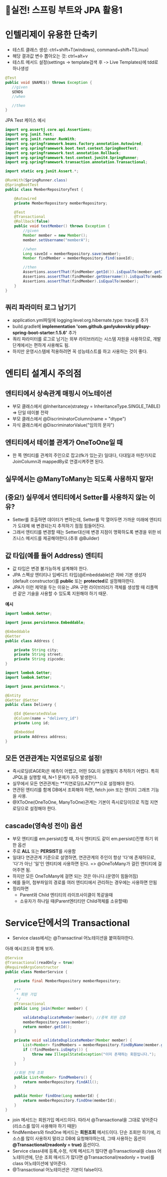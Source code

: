 # :bookmark:실전! 스프링 부트와 JPA 활용1

# 인텔리제이 유용한 단축키
* 테스트 클래스 생성: ctrl+shift+T(windows), command+shift+T(Linux)
* 해당 결과값 변수 뽑아오는 것: ctrl+alt+v
* 테스트 메서드 설정(settings -> template검색 후 -> Live Templates)에 tdd로 하나생성
```Java
@Test
public void $NAME$() throws Exception {
   //given
   $END$
   //when

   //then
}
```

JPA Test 케이스 예시
```Java
import org.assertj.core.api.Assertions;
import org.junit.Test;
import org.junit.runner.RunWith;
import org.springframework.beans.factory.annotation.Autowired;
import org.springframework.boot.test.context.SpringBootTest;
import org.springframework.test.annotation.Rollback;
import org.springframework.test.context.junit4.SpringRunner;
import org.springframework.transaction.annotation.Transactional;

import static org.junit.Assert.*;

@RunWith(SpringRunner.class)
@SpringBootTest
public class MemberRepositoryTest {

    @Autowired
    private MemberRepository memberRepository;

    @Test
    @Transactional
    @Rollback(false)
    public void testMember() throws Exception {
        //given
        Member member = new Member();
        member.setUsername("memberA");

        //when
        Long saveId = memberRepository.save(member);
        Member findMember = memberRepository.find(saveId);

        //then
        Assertions.assertThat(findMember.getId()).isEqualTo(member.getId());
        Assertions.assertThat(findMember.getUsername()).isEqualTo(member.getUsername());
        Assertions.assertThat(findMember).isEqualTo(member);
    }
}
```

## 쿼리 파라미터 로그 남기기
* application.yml파일에 logging:level:org.hibernate.type: trace를 추가
* build.gradle에 **implementation 'com.github.gavlyukovskiy:p6spy-spring-boot-starter:1.5.6'** 추가
* 쿼리 파라미터를 로그로 남기는 외부 라이브러리는 시스템 자원을 사용하므로, 개발 단계에서는 편하게 사용해도 됨. 
* 하지만 운영시스템에 적용하려면 꼭 성능테스트를 하고 사용하는 것이 좋다.

# 엔티티 설계시 주의점
## 엔티티에서 상속관계 매핑시 어노테이션
* 부모 클래스에서 @Inheritance(strategy = InheritanceType.SINGLE_TABLE) => 단일 테이블 전략
* 부모 클래스에서 @DiscriminatorColumn(name = "dtype")
* 자식 클래스에서 @DiscriminatorValue("임의의 문자")

## 엔티티에서 테이블 관계가 OneToOne일 때
* 한 쪽 엔티티를 관계의 주인으로 잡고(fk가 있는곳) 일대다, 다대일과 마찬가지로 JoinColumn과 mappedBy로 연결시켜주면 된다.

## 실무에서는 @ManyToMany는 되도록 사용하지 말자!

## (중요!) 실무에서 엔티티에서 Setter를 사용하지 않는 이유?
* Setter를 호출하면 데이터가 변하는데, Setter를 막 열어두면 가까운 미래에 엔티티가 도대체 왜 변경되는지 추적하기 점점 힘들어진다.
* 그래서 엔티티를 변경할 때는 Setter대신에 변경 지점이 명확하도록 변경을 위한 비즈니스 메서드를 제공해야한다.(추후 @Builder)

## 값 타입(예를 들어 Address) 엔티티
* 값 타입은 변경 불가능하게 설계해야 한다.
* JPA 스펙상 엔티티나 임베디드 타입(@Embeddable)은 자바 기본 생성자(default constructor)를 **public** 또는 **protected**로 설정해야한다.
* JPA가 이런 제약을 두는 이유는 JPA 구현 라이브러리가 객체를 생성할 때 리플렉션 같은 기술을 사용할 수 있도록 지원해야 하기 때문.

**예시**
```Java
import lombok.Getter;

import javax.persistence.Embeddable;

@Embeddable
@Getter
public class Address {

    private String city;
    private String street;
    private String zipcode;
}
```
```Java
import lombok.Getter;
import lombok.Setter;

import javax.persistence.*;

@Entity
@Getter @Setter
public class Delivery {

    @Id @GeneratedValue
    @Column(name = "delivery_id")
    private Long id;

    @Embedded
    private Address address;
}
```

## 모든 연관관계는 지연로딩으로 설정!
* 즉시로딩(EAGER)은 예측이 어렵고, 어떤 SQL이 실행될지 추적하기 어렵다. 특히 JPQL을 실행할 때, N+1 문제가 자주 발생한다.
* 실무에서 모든 연관관계는 **지연로딩(LAZY)**으로 설정해야 한다.
* 연관된 엔티리를 함께 DB에서 조회해야 하면, fetch join 또는 엔티티 그래프 기능을 사용.
* @XToOne(OneToOne, ManyToOne)관계는 기본이 즉시로딩이므로 직접 지연로딩으로 설정해야 한다.

## cascade(영속성 전이) 옵션
* 부모 엔티티를 em.persist()할 때, 자식 엔티티도 같이 em.persist()진행 하기 위한 옵션
* 주로 **ALL** 또는 **PERSIST**를 사용함
* 일대다 연관관계 기준으로 설명하면, 연관관계의 주인이 항상 '다'에 존재하므로, '다'가 아닌 '일'인 엔티티에 사용하면 된다. => @OneToMany가 걸린 엔티티에 걸어주면 됨.
* 하지만 모든 OneToMany에 걸면 되는 것은 아니다.(운영이 힘들어짐)
* 예를 들어, 첨부파일의 경로를 여러 엔티티에서 관리하는 경우에는 사용하면 안됨
* 정리하면 
   - Parent와 Child 엔티티의 라이프사이클이 똑같을때      
   - 소유자가 하나일 때(Parent엔티티만 Child객체를 소유할때)

# Service단에서의 Transactional
* Service class에서는 @Transactinal 어노테이션을 붙여줘야한다.   

아래 예시코드와 함께 보자.
```Java
@Service
@Transactional(readOnly = true)
@RequiredArgsConstructor
public class MemberService {

    private final MemberRepository memberRepository;

    /**
     * 회원 가입
     */
    @Transactional
    public Long join(Member member) {

        validateDuplicateMember(member); //중복 회원 검증
        memberRepository.save(member);
        return member.getId();
    }

    private void validateDuplicateMember(Member member) {
        List<Member> findMembers = memberRepository.findByName(member.getName());
        if (!findMembers.isEmpty()) {
            throw new IllegalStateException("이미 존재하는 회원입니다.");
        }
    }
    
    //회원 전체 조회
    public List<Member> findMembers() {
        return memberRepository.findAll();
    }

    public Member findOne(Long memberId) {
        return memberRepository.findOne(memberId);
    }
}
```
* join 메서드는 회원가입 메서드이다. 따라서 @Transactional을 그대로 넣어준다(리소스를 많이 사용해야 하기 때문)
* findMembers와 findOne 메서드는 **회원조회** 메서드이다. 단순 조회만 하기에, 리소스를 많이 사용하지 말라고 DB에 요청해야하는데, 그때 사용하는 옵션이 **@Transactional(readonly = true)** 옵션이다.
* Service class내에 등록,수정, 삭제 메서드가 많다면 @Transactional을 class 어노테이션에, 단순 조회 매서드가 많다면 @Transactional(readonly = true)를 class 어노테이션에 넣어준다.
* @Transactional 어노테이션은 기본이 false이다.
